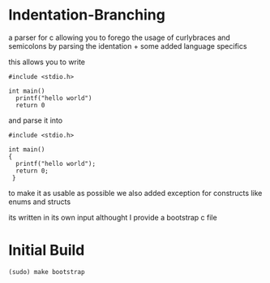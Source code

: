 # Indentation-Branching

a parser for c allowing you to forego the usage of curlybraces and semicolons by parsing the identation + some added language specifics

this allows you to write

~~~
#include <stdio.h>

int main()
  printf("hello world")
  return 0
~~~

and parse it into

~~~
#include <stdio.h>

int main()
{
  printf("hello world");
  return 0;
 }
 ~~~
 
 to make it as usable as possible we also added exception for constructs like enums and structs

its written in its own input althought I provide a bootstrap c file

# Initial Build
~~~
(sudo) make bootstrap
~~~
